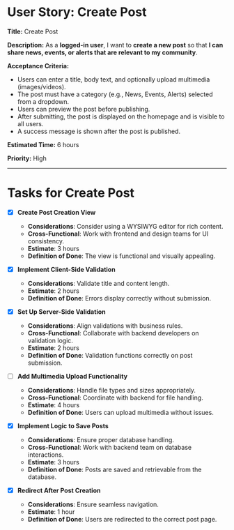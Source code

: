 # User Story: Create Post

**Title:** Create Post

**Description:**
As a **logged-in user**, I want to **create a new post** so that **I can share news, events, or alerts that are relevant to my community**.

**Acceptance Criteria:**
- Users can enter a title, body text, and optionally upload multimedia (images/videos).
- The post must have a category (e.g., News, Events, Alerts) selected from a dropdown.
- Users can preview the post before publishing.
- After submitting, the post is displayed on the homepage and is visible to all users.
- A success message is shown after the post is published.

**Estimated Time:** 6 hours

**Priority:** High

---

# Tasks for Create Post
- [x] **Create Post Creation View**
  - **Considerations**: Consider using a WYSIWYG editor for rich content.
  - **Cross-Functional**: Work with frontend and design teams for UI consistency.
  - **Estimate**: 3 hours
  - **Definition of Done**: The view is functional and visually appealing.

- [x] **Implement Client-Side Validation**
  - **Considerations**: Validate title and content length.
  - **Estimate**: 2 hours
  - **Definition of Done**: Errors display correctly without submission.

- [x] **Set Up Server-Side Validation**
  - **Considerations**: Align validations with business rules.
  - **Cross-Functional**: Collaborate with backend developers on validation logic.
  - **Estimate**: 2 hours
  - **Definition of Done**: Validation functions correctly on post submission.

- [ ] **Add Multimedia Upload Functionality**
  - **Considerations**: Handle file types and sizes appropriately.
  - **Cross-Functional**: Coordinate with backend for file handling.
  - **Estimate**: 4 hours
  - **Definition of Done**: Users can upload multimedia without issues.

- [x] **Implement Logic to Save Posts**
  - **Considerations**: Ensure proper database handling.
  - **Cross-Functional**: Work with backend team on database interactions.
  - **Estimate**: 3 hours
  - **Definition of Done**: Posts are saved and retrievable from the database.

- [x] **Redirect After Post Creation**
  - **Considerations**: Ensure seamless navigation.
  - **Estimate**: 1 hour
  - **Definition of Done**: Users are redirected to the correct post page.
